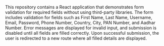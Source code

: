 This repository contains a React application that demonstrates form validation for required fields without using third-party libraries. The form includes validation for fields such as First Name, Last Name, Username, Email, Password, Phone Number, Country, City, PAN Number, and Aadhar Number. Error messages are displayed for invalid input, and submission is disabled until all fields are filled correctly. Upon successful submission, the user is redirected to a new route where all filled details are displayed.

